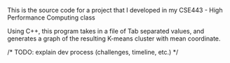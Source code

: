 This is the source code for a project that I developed in my CSE443 - High Performance Computing class

Using C++, this program takes in a file of Tab separated values, and generates a graph of the resulting K-means cluster with mean coordinate.

/* TODO: explain dev process (challenges, timeline, etc.) */
